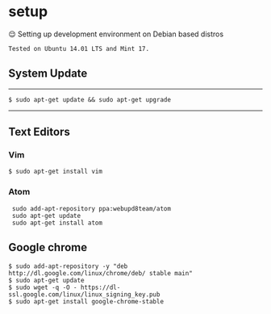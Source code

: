 # setup
 :relieved: Setting up development environment on Debian based distros 
 
 `Tested on Ubuntu 14.01 LTS and Mint 17.`
 
 
## System Update
---

    $ sudo apt-get update && sudo apt-get upgrade

---

## Text Editors

### Vim
    $ sudo apt-get install vim
    
### Atom

     sudo add-apt-repository ppa:webupd8team/atom
     sudo apt-get update
     sudo apt-get install atom
     
## Google chrome
    $ sudo add-apt-repository -y "deb http://dl.google.com/linux/chrome/deb/ stable main"
    $ sudo apt-get update
    $ sudo wget -q -O - https://dl-ssl.google.com/linux/linux_signing_key.pub
    $ sudo apt-get install google-chrome-stable
